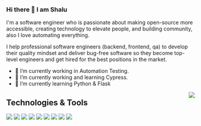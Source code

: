 ### Hi there 👋 I am Shalu
I'm a software engineer who is passionate about making open-source more accessible, creating technology to elevate people, and building community, also I love automating everything.

I help professional software engineers (backend, frontend, qa) to develop their quality mindset and deliver bug-free software so they become top-level engineers and get hired for the best positions in the market.

- 🔭 I’m currently working in Automation Testing.
- 🔭 I’m currently working and learning Cypress.
- 🌱 I’m currently learning Python & Flask
<img align="right" src="https://github.com/rajput2107/rajput2107/blob/master/Assets/Developer.gif"/>


## Technologies & Tools
![](https://img.shields.io/badge/Automation-Selenium-informational?style=flat&logo=mysqlk&logoColor=white&color=informational)
![](https://img.shields.io/badge/Code-Python-informational?style=flat&logo=python&logoColor=white&color=informational)
![](https://img.shields.io/badge/Code-Flask-informational?style=flat&logo=flask&logoColor=white&color=informational)
![](https://img.shields.io/badge/Databae-MySQL-informational?style=flat&logo=mysqlk&logoColor=white&color=informational)
![](https://img.shields.io/badge/Code-XSLT-informational?style=flat&logo=xslt&logoColor=white&color=informational)
![](https://img.shields.io/badge/Code-Shell-informational?style=flat&logo=bash&logoColor=white&color=informational)
![](https://img.shields.io/badge/Code-LaTeX-informational?style=flat&logo=latex&logoColor=white&color=informational)
![](https://img.shields.io/badge/OS-Linux-informational?style=flat&logo=linux&logoColor=white&color=informational)
![](https://img.shields.io/badge/OS-Windows-informational?style=flat&logo=linux&logoColor=white&color=informational)
<!--
**Shalu-SS/Shalu-ss** is a ✨ _special_ ✨ repository because its `README.md` (this file) appears on your GitHub profile.

Here are some ideas to get you started:

- 🔭 I’m currently working on ...
- 🌱 I’m currently learning ...
- 👯 I’m looking to collaborate on ...
- 🤔 I’m looking for help with ...
- 💬 Ask me about ...
- 📫 How to reach me: ...
- 😄 Pronouns: ...
- ⚡ Fun fact: ...
-->
